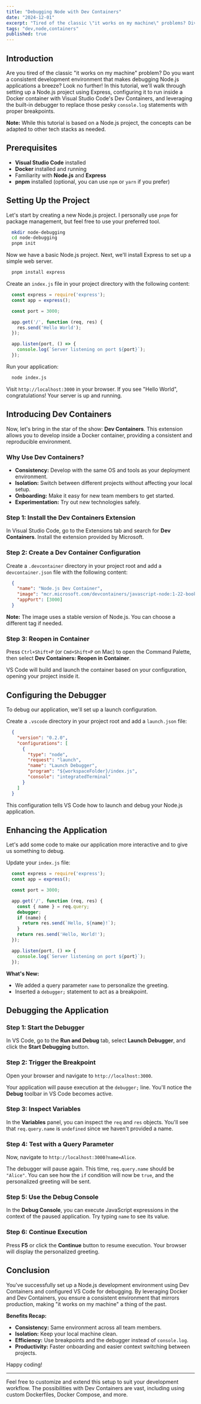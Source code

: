 ```yaml
---
title: "Debugging Node with Dev Containers"
date: "2024-12-01"
excerpt: "Tired of the classic \"it works on my machine\" problems? Dive into our step-by-step guide on setting up a consistent Node.js development environment using VS Code's Dev Containers and Docker. Learn how to create a Node.js project with Express, run it inside a container, and harness the power of VS Code's debugger to replace those pesky console.log statements with proper breakpoints. Streamline your workflow and make debugging a breeze!"
tags: "dev,node,containers"
published: true
---
```


## Introduction

Are you tired of the classic "it works on my machine" problem? Do you want a consistent development environment that makes debugging Node.js applications a breeze? Look no further! In this tutorial, we'll walk through setting up a Node.js project using Express, configuring it to run inside a Docker container with Visual Studio Code's Dev Containers, and leveraging the built-in debugger to replace those pesky `console.log` statements with proper breakpoints.

**Note:** While this tutorial is based on a Node.js project, the concepts can be adapted to other tech stacks as needed.

## Prerequisites

- **Visual Studio Code** installed
- **Docker** installed and running
- Familiarity with **Node.js** and **Express**
- **pnpm** installed (optional, you can use `npm` or `yarn` if you prefer)

## Setting Up the Project

Let's start by creating a new Node.js project. I personally use `pnpm` for package management, but feel free to use your preferred tool.

```bash
  mkdir node-debugging
  cd node-debugging
  pnpm init
```

Now we have a basic Node.js project. Next, we'll install Express to set up a simple web server.

```bash 
  pnpm install express
```

Create an `index.js` file in your project directory with the following content:

```javascript
  const express = require('express');
  const app = express();

  const port = 3000;

  app.get('/', function (req, res) {
    res.send('Hello World');
  });

  app.listen(port, () => {
    console.log(`Server listening on port ${port}`);
  });
```

Run your application:

```bash
  node index.js
```

Visit `http://localhost:3000` in your browser. If you see "Hello World", congratulations! Your server is up and running.

## Introducing Dev Containers

Now, let's bring in the star of the show: **Dev Containers**. This extension allows you to develop inside a Docker container, providing a consistent and reproducible environment.

### Why Use Dev Containers?

- **Consistency:** Develop with the same OS and tools as your deployment environment.
- **Isolation:** Switch between different projects without affecting your local setup.
- **Onboarding:** Make it easy for new team members to get started.
- **Experimentation:** Try out new technologies safely.

### Step 1: Install the Dev Containers Extension

In Visual Studio Code, go to the Extensions tab and search for **Dev Containers**. Install the extension provided by Microsoft.

### Step 2: Create a Dev Container Configuration

Create a `.devcontainer` directory in your project root and add a `devcontainer.json` file with the following content:

```json
  {
    "name": "Node.js Dev Container",
    "image": "mcr.microsoft.com/devcontainers/javascript-node:1-22-bookworm",
    "appPort": [3000]
  }
```

**Note:** The image uses a stable version of Node.js. You can choose a different tag if needed.

### Step 3: Reopen in Container

Press `Ctrl+Shift+P` (or `Cmd+Shift+P` on Mac) to open the Command Palette, then select **Dev Containers: Reopen in Container**.

VS Code will build and launch the container based on your configuration, opening your project inside it.

## Configuring the Debugger

To debug our application, we'll set up a launch configuration.

Create a `.vscode` directory in your project root and add a `launch.json` file:

```json
  {
    "version": "0.2.0",
    "configurations": [
      {
        "type": "node",
        "request": "launch",
        "name": "Launch Debugger",
        "program": "${workspaceFolder}/index.js",
        "console": "integratedTerminal"
      }
    ]
  }
```

This configuration tells VS Code how to launch and debug your Node.js application.

## Enhancing the Application

Let's add some code to make our application more interactive and to give us something to debug.

Update your `index.js` file:

```javascript
  const express = require('express');
  const app = express();

  const port = 3000;

  app.get('/', function (req, res) {
    const { name } = req.query;
    debugger;
    if (name) {
      return res.send(`Hello, ${name}!`);
    }
    return res.send('Hello, World!');
  });

  app.listen(port, () => {
    console.log(`Server listening on port ${port}`);
  });
```

**What's New:**

- We added a query parameter `name` to personalize the greeting.
- Inserted a `debugger;` statement to act as a breakpoint.

## Debugging the Application

### Step 1: Start the Debugger

In VS Code, go to the **Run and Debug** tab, select **Launch Debugger**, and click the **Start Debugging** button.

### Step 2: Trigger the Breakpoint

Open your browser and navigate to `http://localhost:3000`.

Your application will pause execution at the `debugger;` line. You'll notice the **Debug** toolbar in VS Code becomes active.

### Step 3: Inspect Variables

In the **Variables** panel, you can inspect the `req` and `res` objects. You'll see that `req.query.name` is `undefined` since we haven't provided a name.

### Step 4: Test with a Query Parameter

Now, navigate to `http://localhost:3000?name=Alice`.

The debugger will pause again. This time, `req.query.name` should be `"Alice"`. You can see how the `if` condition will now be `true`, and the personalized greeting will be sent.

### Step 5: Use the Debug Console

In the **Debug Console**, you can execute JavaScript expressions in the context of the paused application. Try typing `name` to see its value.

### Step 6: Continue Execution

Press **F5** or click the **Continue** button to resume execution. Your browser will display the personalized greeting.

## Conclusion

You've successfully set up a Node.js development environment using Dev Containers and configured VS Code for debugging. By leveraging Docker and Dev Containers, you ensure a consistent environment that mirrors production, making "it works on my machine" a thing of the past.

**Benefits Recap:**

- **Consistency:** Same environment across all team members.
- **Isolation:** Keep your local machine clean.
- **Efficiency:** Use breakpoints and the debugger instead of `console.log`.
- **Productivity:** Faster onboarding and easier context switching between projects.

Happy coding!

---

Feel free to customize and extend this setup to suit your development workflow. The possibilities with Dev Containers are vast, including using custom Dockerfiles, Docker Compose, and more.
